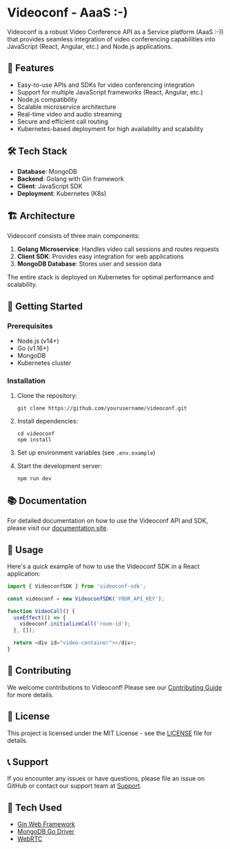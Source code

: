 # Videoconf - AaaS :-)

Videoconf is a robust Video Conference API as a Service platform (AaaS :-)) that provides seamless integration of video conferencing capabilities into JavaScript (React, Angular, etc.) and Node.js applications.

## 🚀 Features

- Easy-to-use APIs and SDKs for video conferencing integration
- Support for multiple JavaScript frameworks (React, Angular, etc.)
- Node.js compatibility
- Scalable microservice architecture
- Real-time video and audio streaming
- Secure and efficient call routing
- Kubernetes-based deployment for high availability and scalability

## 🛠️ Tech Stack

- **Database**: MongoDB
- **Backend**: Golang with Gin framework
- **Client**: JavaScript SDK
- **Deployment**: Kubernetes (K8s)

## 🏗️ Architecture

Videoconf consists of three main components:

1. **Golang Microservice**: Handles video call sessions and routes requests
2. **Client SDK**: Provides easy integration for web applications
3. **MongoDB Database**: Stores user and session data

The entire stack is deployed on Kubernetes for optimal performance and scalability.

## 🚦 Getting Started

### Prerequisites

- Node.js (v14+)
- Go (v1.16+)
- MongoDB
- Kubernetes cluster

### Installation

1. Clone the repository:
   ```
   git clone https://github.com/yourusername/videoconf.git
   ```

2. Install dependencies:
   ```
   cd videoconf
   npm install
   ```

3. Set up environment variables (see `.env.example`)

4. Start the development server:
   ```
   npm run dev
   ```

## 📚 Documentation

For detailed documentation on how to use the Videoconf API and SDK, please visit our [documentation site](https://docs.videoconf.example.com).

## 🔧 Usage

Here's a quick example of how to use the Videoconf SDK in a React application:

```javascript
import { VideoconfSDK } from 'videoconf-sdk';

const videoconf = new VideoconfSDK('YOUR_API_KEY');

function VideoCall() {
  useEffect(() => {
    videoconf.initializeCall('room-id');
  }, []);

  return <div id="video-container"></div>;
}
```

## 🤝 Contributing

We welcome contributions to Videoconf! Please see our [Contributing Guide](CONTRIBUTING.md) for more details.

## 📄 License

This project is licensed under the MIT License - see the [LICENSE](LICENSE) file for details.

## 📞 Support

If you encounter any issues or have questions, please file an issue on GitHub or contact our support team at [Support](support@ankurdebnath.me).

## 🙏 Tech Used

- [Gin Web Framework](https://github.com/gin-gonic/gin)
- [MongoDB Go Driver](https://github.com/mongodb/mongo-go-driver)
- [WebRTC](https://webrtc.org/)
